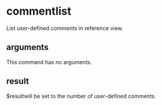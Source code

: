 # commentlist

List user-defined comments in reference view.

## arguments

This command has no arguments.

## result

$resultwill be set to the number of user-defined comments.
